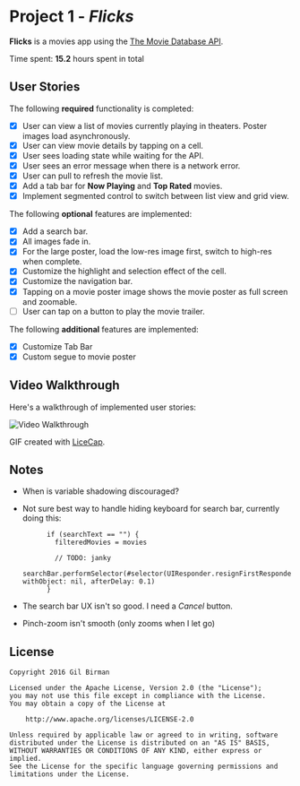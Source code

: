 # Project 1 - *Flicks*

**Flicks** is a movies app using the [The Movie Database API](http://docs.themoviedb.apiary.io/#).

Time spent: **15.2** hours spent in total

## User Stories

The following **required** functionality is completed:

- [X] User can view a list of movies currently playing in theaters. Poster images load asynchronously.
- [X] User can view movie details by tapping on a cell.
- [X] User sees loading state while waiting for the API.
- [X] User sees an error message when there is a network error.
- [X] User can pull to refresh the movie list.
- [X] Add a tab bar for **Now Playing** and **Top Rated** movies.
- [x] Implement segmented control to switch between list view and grid view.

The following **optional** features are implemented:

- [X] Add a search bar.
- [X] All images fade in.
- [X] For the large poster, load the low-res image first, switch to high-res when complete.
- [X] Customize the highlight and selection effect of the cell.
- [X] Customize the navigation bar.
- [X] Tapping on a movie poster image shows the movie poster as full screen and zoomable.
- [ ] User can tap on a button to play the movie trailer.

The following **additional** features are implemented:

- [X] Customize Tab Bar
- [X] Custom segue to movie poster

## Video Walkthrough

Here's a walkthrough of implemented user stories:

<img src='http://i.imgur.com/link/to/your/gif/file.gif' title='Video Walkthrough' width='' alt='Video Walkthrough' />

GIF created with [LiceCap](http://www.cockos.com/licecap/).

## Notes

- When is variable shadowing discouraged?

- Not sure best way to handle hiding keyboard for search bar, currently doing this:

            if (searchText == "") {
              filteredMovies = movies

              // TODO: janky
              searchBar.performSelector(#selector(UIResponder.resignFirstResponder), withObject: nil, afterDelay: 0.1)
            }

- The search bar UX isn't so good. I need a *Cancel* button.

- Pinch-zoom isn't smooth (only zooms when I let go)

## License

    Copyright 2016 Gil Birman

    Licensed under the Apache License, Version 2.0 (the "License");
    you may not use this file except in compliance with the License.
    You may obtain a copy of the License at

        http://www.apache.org/licenses/LICENSE-2.0

    Unless required by applicable law or agreed to in writing, software
    distributed under the License is distributed on an "AS IS" BASIS,
    WITHOUT WARRANTIES OR CONDITIONS OF ANY KIND, either express or implied.
    See the License for the specific language governing permissions and
    limitations under the License.